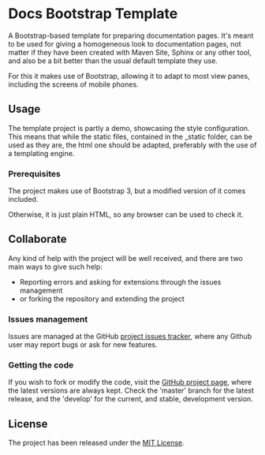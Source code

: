 # Docs Bootstrap Template

A Bootstrap-based template for preparing documentation pages. It's meant to be used for giving a homogeneous look to documentation pages, not matter if they have been created with Maven Site, Sphinx or any other tool, and also be a bit better than the usual default template they use.

For this it makes use of Bootstrap, allowing it to adapt to most view panes, including the screens of mobile phones.

## Usage

The template project is partly a demo, showcasing the style configuration. This means that while the static files, contained in the \_static folder, can be used as they are, the html one should be adapted, preferably with the use of a templating engine.

### Prerequisites

The project makes use of Bootstrap 3, but a modified version of it comes included.

Otherwise, it is just plain HTML, so any browser can be used to check it.

## Collaborate

Any kind of help with the project will be well received, and there are two main ways to give such help:

- Reporting errors and asking for extensions through the issues management
- or forking the repository and extending the project

### Issues management

Issues are managed at the GitHub [project issues tracker][issues], where any Github user may report bugs or ask for new features.

### Getting the code

If you wish to fork or modify the code, visit the [GitHub project page][scm], where the latest versions are always kept. Check the 'master' branch for the latest release, and the 'develop' for the current, and stable, development version.

## License

The project has been released under the [MIT License][license].

[issues]: https://github.com/Bernardo-MG/docs-bootstrap-template/issues
[license]: http://www.opensource.org/licenses/mit-license.php
[scm]: http://github.com/Bernardo-MG/docs-bootstrap-template